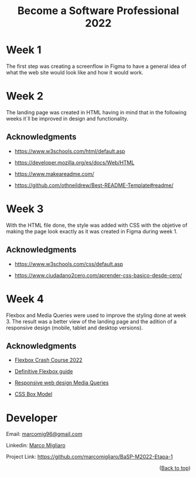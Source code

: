 <h1 align="center"><b>Become a Software Professional 2022</b></h1>

# Week 1
The first step was creating a screenflow in Figma to have a general idea of what the web site would look like and how it would work.

# Week 2
The landing page was created in HTML having in mind that in the following weeks it´ll be improved in design and functionality.

## Acknowledgments
- <a href="https://www.w3schools.com/html/default.asp" target="_blank">https://www.w3schools.com/html/default.asp</a>

- <a href="https://developer.mozilla.org/es/docs/Web/HTML" target="_blank">https://developer.mozilla.org/es/docs/Web/HTML</a>

- <a href="https://www.makeareadme.com/" target="_blank">https://www.makeareadme.com/</a>

- <a href="https://github.com/othneildrew/Best-README-Template#readme" target="_blank">https://github.com/othneildrew/Best-README-Template#readme/</a>

# Week 3
With the HTML file done, the style was added with CSS with the objetive of making the page look exactly as it was created in Figma during week 1.

## Acknowledgments
- <a href="https://www.w3schools.com/css/default.asp" target="_blank">https://www.w3schools.com/css/default.asp</a>

- <a href="https://www.ciudadano2cero.com/aprender-css-basico-desde-cero/" target="_blank">https://www.ciudadano2cero.com/aprender-css-basico-desde-cero/</a>


# Week 4
Flexbox and Media Queries were used to improve the styling done at week 3. The result was a better view of the landing page and the adition of a responsive design (mobile, tablet and desktop versions).

## Acknowledgments

- <a href="https://www.youtube.com/watch?v=3YW65K6LcIA" target="_blank">Flexbox Crash Course 2022</a>

- <a href="https://www.youtube.com/watch?v=_YUJ37FARrU" target="_blank">Definitive Flexbox guide</a>

- <a href="https://www.w3schools.com/css/css_rwd_mediaqueries.asp" target="_blank">Responsive web design Media Queries</a>
  
- <a href="https://www.w3schools.com/css/css_boxmodel.asp" target="_blank">CSS Box Model</a>


# Developer
Email: marcomig96@gmail.com

Linkedin: <a href="https://www.linkedin.com/in/marco-migliaro-7603a4204/" target="_blank">Marco Migliaro</a>

Project Link: <a href="https://github.com/marcomigliaro/BaSP-M2022-Etapa-1" target="_blank">https://github.com/marcomigliaro/BaSP-M2022-Etapa-1</a>

<p align="right">(<a href="#top">Back to top</a>)</p>